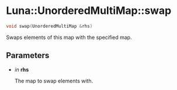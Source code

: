 # Luna::UnorderedMultiMap::swap

```c++
void swap(UnorderedMultiMap &rhs)
```

Swaps elements of this map with the specified map. 



## Parameters
* *in* **rhs**

    The map to swap elements with. 

